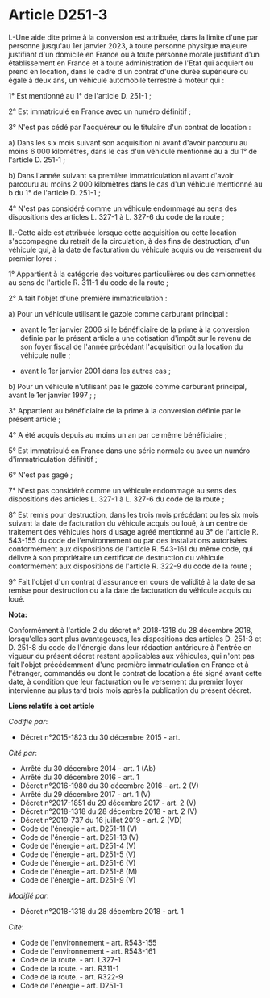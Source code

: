 # Article D251-3

I.-Une aide dite prime à la conversion est attribuée, dans la limite d'une par personne jusqu'au 1er janvier 2023, à toute
personne physique majeure justifiant d'un domicile en France ou à toute personne morale justifiant d'un établissement en
France et à toute administration de l'Etat qui acquiert ou prend en location, dans le cadre d'un contrat d'une durée
supérieure ou égale à deux ans, un véhicule automobile terrestre à moteur qui :

1° Est mentionné au 1° de l'article D. 251-1 ;

2° Est immatriculé en France avec un numéro définitif ;

3° N'est pas cédé par l'acquéreur ou le titulaire d'un contrat de location :

a) Dans les six mois suivant son acquisition ni avant d'avoir parcouru au moins 6 000 kilomètres, dans le cas d'un véhicule
mentionné au a du 1° de l'article D. 251-1 ;

b) Dans l'année suivant sa première immatriculation ni avant d'avoir parcouru au moins 2 000 kilomètres dans le cas d'un
véhicule mentionné au b du 1° de l'article D. 251-1 ;

4° N'est pas considéré comme un véhicule endommagé au sens des dispositions des articles L. 327-1 à L. 327-6 du code de la
route ;

II.-Cette aide est attribuée lorsque cette acquisition ou cette location s'accompagne du retrait de la circulation, à des
fins de destruction, d'un véhicule qui, à la date de facturation du véhicule acquis ou de versement du premier loyer :

1° Appartient à la catégorie des voitures particulières ou des camionnettes au sens de l'article R. 311-1 du code de la
route ;

2° A fait l'objet d'une première immatriculation :

a) Pour un véhicule utilisant le gazole comme carburant principal :

- avant le 1er janvier 2006 si le bénéficiaire de la prime à la conversion définie par le présent article a une cotisation
d'impôt sur le revenu de son foyer fiscal de l'année précédant l'acquisition ou la location du véhicule nulle ;

- avant le 1er janvier 2001 dans les autres cas ;

b) Pour un véhicule n'utilisant pas le gazole comme carburant principal, avant le 1er janvier 1997 ; ;

3° Appartient au bénéficiaire de la prime à la conversion définie par le présent article ;

4° A été acquis depuis au moins un an par ce même bénéficiaire ;

5° Est immatriculé en France dans une série normale ou avec un numéro d'immatriculation définitif ;

6° N'est pas gagé ;

7° N'est pas considéré comme un véhicule endommagé au sens des dispositions des articles L. 327-1 à L. 327-6 du code de la
route ;

8° Est remis pour destruction, dans les trois mois précédant ou les six mois suivant la date de facturation du véhicule
acquis ou loué, à un centre de traitement des véhicules hors d'usage agréé mentionné au 3° de l'article R. 543-155 du code de
l'environnement ou par des installations autorisées conformément aux dispositions de l'article R. 543-161 du même code, qui
délivre à son propriétaire un certificat de destruction du véhicule conformément aux dispositions de l'article R. 322-9 du
code de la route ;

9° Fait l'objet d'un contrat d'assurance en cours de validité à la date de sa remise pour destruction ou à la date de
facturation du véhicule acquis ou loué.

**Nota:**

Conformément à l'article 2 du décret n° 2018-1318 du 28 décembre 2018, lorsqu'elles sont plus avantageuses, les dispositions
des articles D. 251-3 et D. 251-8 du code de l'énergie dans leur rédaction antérieure à l'entrée en vigueur du présent décret
restent applicables aux véhicules, qui n'ont pas fait l'objet précédemment d'une première immatriculation en France et à
l'étranger, commandés ou dont le contrat de location a été signé avant cette date, à condition que leur facturation ou le
versement du premier loyer intervienne au plus tard trois mois après la publication du présent décret.

**Liens relatifs à cet article**

_Codifié par_:

  - Décret n°2015-1823 du 30 décembre 2015 - art.

_Cité par_:

  - Arrêté du 30 décembre 2014 - art. 1 (Ab)
  - Arrêté du 30 décembre 2016 - art. 1
  - Décret n°2016-1980 du 30 décembre 2016 - art. 2 (V)
  - Arrêté du 29 décembre 2017 - art. 1 (V)
  - Décret n°2017-1851 du 29 décembre 2017 - art. 2 (V)
  - Décret n°2018-1318 du 28 décembre 2018 - art. 2 (V)
  - Décret n°2019-737 du 16 juillet 2019 - art. 2 (VD)
  - Code de l'énergie - art. D251-11 (V)
  - Code de l'énergie - art. D251-13 (V)
  - Code de l'énergie - art. D251-4 (V)
  - Code de l'énergie - art. D251-5 (V)
  - Code de l'énergie - art. D251-6 (V)
  - Code de l'énergie - art. D251-8 (M)
  - Code de l'énergie - art. D251-9 (V)

_Modifié par_:

  - Décret n°2018-1318 du 28 décembre 2018 - art. 1

_Cite_:

  - Code de l'environnement - art. R543-155
  - Code de l'environnement - art. R543-161
  - Code de la route. - art. L327-1
  - Code de la route. - art. R311-1
  - Code de la route. - art. R322-9
  - Code de l'énergie - art. D251-1

